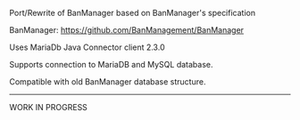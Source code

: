 Port/Rewrite of BanManager based on BanManager's specification

BanManager: https://github.com/BanManagement/BanManager


Uses MariaDb Java Connector client 2.3.0

Supports connection to MariaDB and MySQL database.

Compatible with old BanManager database structure.

------------------
WORK IN PROGRESS